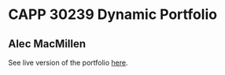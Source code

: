 # CAPP 30239 Dynamic Portfolio
## Alec MacMillen

See live version of the portfolio [here](https://alecmacmillen.github.io/capp30239-dynamic-portfolio/).